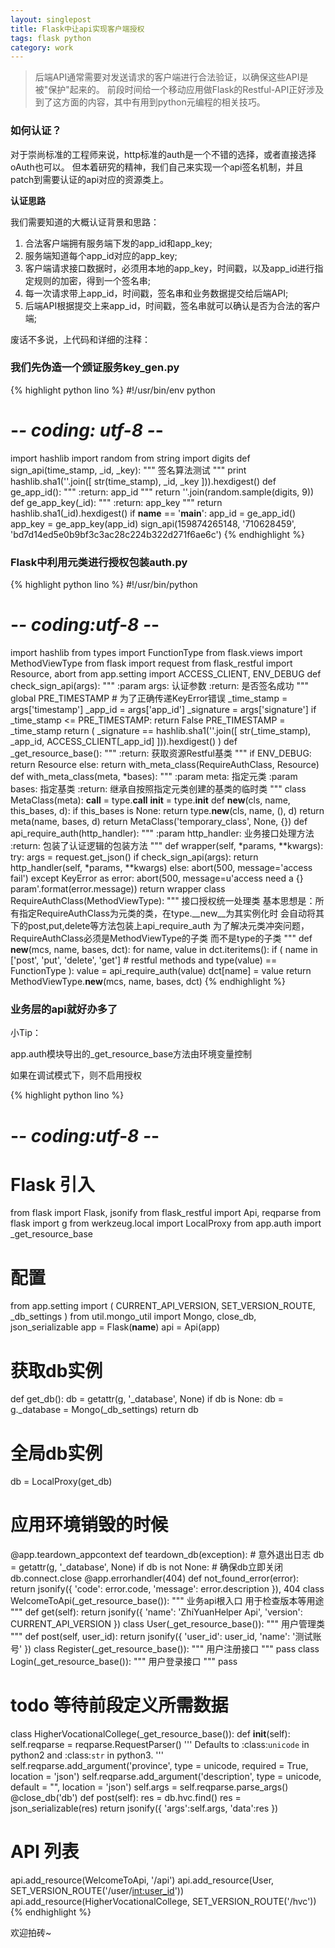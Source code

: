 ```yaml
---
layout: singlepost
title: Flask中让api实现客户端授权
tags: flask python
category: work
---
```


> 后端API通常需要对发送请求的客户端进行合法验证，以确保这些API是被"保护"起来的。
前段时间给一个移动应用做Flask的Restful-API正好涉及到了这方面的内容，其中有用到python元编程的相关技巧。

### 如何认证？

对于崇尚标准的工程师来说，http标准的auth是一个不错的选择，或者直接选择oAuth也可以。
但本着研究的精神，我们自己来实现一个api签名机制，并且patch到需要认证的api对应的资源类上。

<!-- more -->

**认证思路**

我们需要知道的大概认证背景和思路：

1. 合法客户端拥有服务端下发的app_id和app_key;
2. 服务端知道每个app_id对应的app_key;
3. 客户端请求接口数据时，必须用本地的app_key，时间戳，以及app_id进行指定规则的加密，得到一个签名串;
4. 每一次请求带上app_id，时间戳，签名串和业务数据提交给后端API;
5. 后端API根据提交上来app_id，时间戳，签名串就可以确认是否为合法的客户端;

废话不多说，上代码和详细的注释：

### 我们先伪造一个颁证服务key_gen.py

{% highlight python lino %}
#!/usr/bin/env python
# -*- coding: utf-8 -*-
import hashlib
import random
from string import digits
def sign_api(time_stamp, _id, _key):
    """
    签名算法测试
    """
    print hashlib.sha1(''.join([
        str(time_stamp),
        _id,
        _key
    ])).hexdigest()
def ge_app_id():
    """
    :return: app_id
    """
    return ''.join(random.sample(digits, 9))
def ge_app_key(_id):
    """
    :return: app_key
    """
    return hashlib.sha1(_id).hexdigest()
if __name__ == '__main__':
    app_id = ge_app_id()
    app_key = ge_app_key(app_id)
    sign_api(159874265148, '710628459', 'bd7d14ed5e0b9bf3c3ac28c224b322d271f6ae6c')
{% endhighlight %}

### Flask中利用元类进行授权包装auth.py

{% highlight python lino %}
#!/usr/bin/python
# -*- coding:utf-8 -*-
import hashlib
from types import FunctionType
from flask.views import MethodViewType
from flask import request
from flask_restful import Resource, abort
from app.setting import ACCESS_CLIENT, ENV_DEBUG
def check_sign_api(args):
    """
    :param args: 认证参数
    :return: 是否签名成功
    """
    global PRE_TIMESTAMP
    # 为了正确传递KeyError错误
    _time_stamp = args['timestamp']
    _app_id = args['app_id']
    _signature = args['signature']
    if _time_stamp <= PRE_TIMESTAMP:
        return False
    PRE_TIMESTAMP = _time_stamp
    return (
        _signature == hashlib.sha1(''.join([
            str(_time_stamp),
            _app_id,
            ACCESS_CLIENT[_app_id]
        ])).hexdigest()
    )
def _get_resource_base():
    """
    :return: 获取资源Restful基类
    """
    if ENV_DEBUG:
        return Resource
    else:
        return with_meta_class(RequireAuthClass, Resource)
def with_meta_class(meta, *bases):
    """
    :param meta: 指定元类
    :param bases: 指定基类
    :return: 继承自按照指定元类创建的基类的临时类
    """
    class MetaClass(meta):
        __call__ = type.__call__
        __init__ = type.__init__
        def __new__(cls, name, this_bases, d):
            if this_bases is None:
                return type.__new__(cls, name, (), d)
            return meta(name, bases, d)
    return MetaClass('temporary_class', None, {})
def api_require_auth(http_handler):
    """
    :param http_handler: 业务接口处理方法
    :return: 包装了认证逻辑的包装方法
    """
    def wrapper(self, *params, **kwargs):
        try:
            args = request.get_json()
            if check_sign_api(args):
                return http_handler(self, *params, **kwargs)
            else:
                abort(500, message='access fail')
        except KeyError as error:
            abort(500, message=u'access need a {} param'.format(error.message))
    return wrapper
class RequireAuthClass(MethodViewType):
    """
    接口授权统一处理类
    基本思想是：所有指定RequireAuthClass为元类的类，在type.__new__为其实例化时
    会自动将其下的post,put,delete等方法包装上api_require_auth
    为了解决元类冲突问题，RequireAuthClass必须是MethodViewType的子类
    而不是type的子类
    """
    def __new__(mcs, name, bases, dct):
        for name, value in dct.iteritems():
            if (
                name in ['post', 'put', 'delete', 'get']  # restful methods
                and type(value) == FunctionType
            ):
                value = api_require_auth(value)
            dct[name] = value
        return MethodViewType.__new__(mcs, name, bases, dct)
{% endhighlight %}

### 业务层的api就好办多了

小Tip：

app.auth模块导出的_get_resource_base方法由环境变量控制

如果在调试模式下，则不启用授权

{% highlight python lino %}
# -*- coding:utf-8 -*-
# Flask 引入
from flask import Flask, jsonify
from flask_restful import Api, reqparse
from flask import g
from werkzeug.local import LocalProxy
from app.auth import _get_resource_base
# 配置
from app.setting import (
    CURRENT_API_VERSION,
    SET_VERSION_ROUTE,
    _db_settings
)
from util.mongo_util import Mongo, close_db, json_serializable
app = Flask(__name__)
api = Api(app)
# 获取db实例
def get_db():
    db = getattr(g, '_database', None)
    if db is None:
        db = g._database = Mongo(_db_settings)
    return db
# 全局db实例
db = LocalProxy(get_db)
# 应用环境销毁的时候
@app.teardown_appcontext
def teardown_db(exception):
    # 意外退出日志
    db = getattr(g, '_database', None)
    if db is not None:
        # 确保db立即关闭
        db.connect.close
@app.errorhandler(404)
def not_found_error(error):
    return jsonify({
        'code': error.code,
        'message': error.description
    }), 404
class WelcomeToApi(_get_resource_base()):
    """
    业务api根入口
    用于检查版本等用途
    """
    def get(self):
        return jsonify({
            'name': 'ZhiYuanHelper Api',
            'version': CURRENT_API_VERSION
        })
class User(_get_resource_base()):
    """
    用户管理类
    """
    def post(self, user_id):
        return jsonify({
            'user_id': user_id,
            'name': '测试账号'
        })
class Register(_get_resource_base()):
    """
    用户注册接口
    """
    pass
class Login(_get_resource_base()):
    """
    用户登录接口
    """
    pass
# todo 等待前段定义所需数据
class HigherVocationalCollege(_get_resource_base()):
    def __init__(self):
        self.reqparse = reqparse.RequestParser()
        '''
        Defaults to :class:`unicode`
        in python2 and :class:`str` in python3.
        '''
        self.reqparse.add_argument('province', type = unicode, required = True, location = 'json')
        self.reqparse.add_argument('description', type = unicode, default = "", location = 'json')
        self.args = self.reqparse.parse_args()
    @close_db('db')
    def post(self):
        res = db.hvc.find()
        res = json_serializable(res)
        return jsonify({
            'args':self.args,
            'data':res
        })

# API 列表
api.add_resource(WelcomeToApi, '/api')
api.add_resource(User, SET_VERSION_ROUTE('/user/<int:user_id>'))
api.add_resource(HigherVocationalCollege, SET_VERSION_ROUTE('/hvc'))
{% endhighlight %}

欢迎拍砖~
